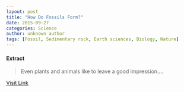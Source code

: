 ```yaml
---
layout: post
title: "How Do Fossils Form?"
date: 2015-09-27
categories: Science
author: unknown author
tags: [Fossil, Sedimentary rock, Earth sciences, Biology, Nature]
---
```





#### Extract
>Even plants and animals like to leave a good impression....



[Visit Link](http://www.livescience.com/37781-how-do-fossils-form-rocks.html)


